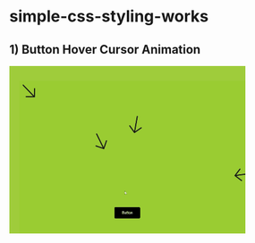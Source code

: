 # simple-css-styling-works

## 1) Button Hover Cursor Animation 

![Alt Text](gifs/button-hover.gif)
